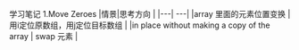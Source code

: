学习笔记
1.Move Zeroes 
|情景|思考方向  |
|---| ---|
|array 里面的元素位置变换 | 用i定位原数组，用j定位目标数组  |
|in place without making a copy of the array | swap 元素 |